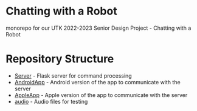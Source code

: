# Chatting with a Robot
monorepo for our UTK 2022-2023 Senior Design Project - Chatting with a Robot

# Repository Structure
* [Server](/Server) - Flask server for command processing
* [AndroidApp](/AndroidApp/) - Android version of the app to communicate with the server
* [AppleApp](/AppleApp/) - Apple version of the app to communicate with the server
* [audio](/audio/) - Audio files for testing
